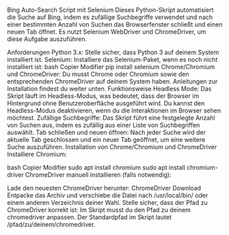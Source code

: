 Bing Auto-Search Script mit Selenium
Dieses Python-Skript automatisiert die Suche auf Bing, indem es zufällige Suchbegriffe verwendet und nach einer bestimmten Anzahl von Suchen das Browserfenster schließt und einen neuen Tab öffnet. Es nutzt Selenium WebDriver und ChromeDriver, um diese Aufgabe auszuführen.

Anforderungen
Python 3.x: Stelle sicher, dass Python 3 auf deinem System installiert ist.
Selenium: Installiere das Selenium-Paket, wenn es noch nicht installiert ist:
bash
Copier
Modifier
pip install selenium
Chrome/Chromium und ChromeDriver: Du musst Chrome oder Chromium sowie den entsprechenden ChromeDriver auf deinem System haben. Anleitungen zur Installation findest du weiter unten.
Funktionsweise
Headless Mode: Das Skript läuft im Headless-Modus, was bedeutet, dass der Browser im Hintergrund ohne Benutzeroberfläche ausgeführt wird. Du kannst den Headless-Modus deaktivieren, wenn du die Interaktionen im Browser sehen möchtest.
Zufällige Suchbegriffe: Das Skript führt eine festgelegte Anzahl von Suchen aus, indem es zufällig aus einer Liste von Suchbegriffen auswählt.
Tab schließen und neuen öffnen: Nach jeder Suche wird der aktuelle Tab geschlossen und ein neuer Tab geöffnet, um eine weitere Suche auszuführen.
Installation von Chrome/Chromium und ChromeDriver
Installiere Chromium:

bash
Copier
Modifier
sudo apt install chromium
sudo apt install chromium-driver
ChromeDriver manuell installieren (falls notwendig):

Lade den neuesten ChromeDriver herunter:
ChromeDriver Download
Entpacke das Archiv und verschiebe die Datei nach /usr/local/bin/ oder einem anderen Verzeichnis deiner Wahl.
Stelle sicher, dass der Pfad zu ChromeDriver korrekt ist:
Im Skript musst du den Pfad zu deinem chromedriver anpassen. Der Standardpfad im Skript lautet /pfad/zu/deinem/chromedriver.